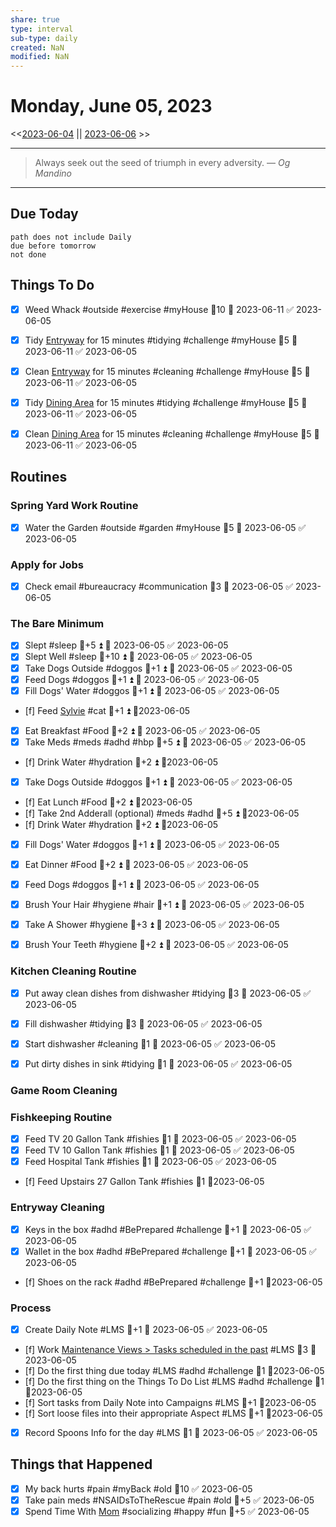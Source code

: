 ```yaml
---
share: true
type: interval
sub-type: daily
created: NaN 
modified: NaN
---
```

# Monday, June 05, 2023
<<[2023-06-04](./2023-06-04.md) || [2023-06-06](./2023-06-06.md) >>

---

> Always seek out the seed of triumph in every adversity.
> — <cite>Og Mandino</cite>

---
## Due Today
```tasks
path does not include Daily
due before tomorrow
not done
```

## Things To Do




- [x] Weed Whack #outside #exercise #myHouse  🥄10 📅 2023-06-11 ✅ 2023-06-05




































- [x] Tidy [Entryway](./Entryway.md) for 15 minutes #tidying #challenge #myHouse 🥄5 📅 2023-06-11 ✅ 2023-06-05
- [x] Clean [Entryway](./Entryway.md) for 15 minutes #cleaning  #challenge #myHouse 🥄5 📅 2023-06-11 ✅ 2023-06-05



- [x] Tidy [Dining Area](./Dining%20Area.md) for 15 minutes #tidying #challenge #myHouse 🥄5 📅 2023-06-11 ✅ 2023-06-05
- [x] Clean [Dining Area](./Dining%20Area.md) for 15 minutes #cleaning  #challenge #myHouse 🥄5 📅 2023-06-11 ✅ 2023-06-05










## Routines
### Spring Yard Work Routine
- [x] Water the Garden #outside #garden #myHouse 🥄5 📅 2023-06-05 ✅ 2023-06-05


### Apply for Jobs
- [x] Check email #bureaucracy #communication 🥄3 📅 2023-06-05 ✅ 2023-06-05


### The Bare Minimum
- [x] Slept #sleep 🥄+5 ⏫ 📅 2023-06-05 ✅ 2023-06-05
- [x] Slept Well #sleep 🥄+10 ⏫ 📅 2023-06-05 ✅ 2023-06-05
- [x] Take Dogs Outside  #doggos  🥄+1 ⏫ 📅 2023-06-05 ✅ 2023-06-05
- [x] Feed Dogs #doggos  🥄+1 ⏫ 📅 2023-06-05 ✅ 2023-06-05
- [x] Fill Dogs' Water #doggos  🥄+1 ⏫ 📅 2023-06-05 ✅ 2023-06-05
- [f] Feed [Sylvie](./Sylvie.md) #cat 🥄+1 ⏫  📆2023-06-05
- [x] Eat Breakfast #Food  🥄+2 ⏫ 📅 2023-06-05 ✅ 2023-06-05
- [x] Take Meds  #meds #adhd #hbp 🥄+5 ⏫ 📅 2023-06-05 ✅ 2023-06-05
- [f] Drink Water #hydration 🥄+2 ⏫ 📆2023-06-05
- [x] Take Dogs Outside  #doggos 🥄+1 ⏫ 📅 2023-06-05 ✅ 2023-06-05
- [f] Eat Lunch #Food  🥄+2 ⏫ 📆2023-06-05
- [f] Take 2nd Adderall (optional) #meds #adhd  🥄+5 ⏫ 📆2023-06-05
- [f] Drink Water #hydration   🥄+2 ⏫ 📆2023-06-05
- [x] Fill Dogs' Water #doggos  🥄+1 ⏫ 📅 2023-06-05 ✅ 2023-06-05
- [x] Eat Dinner #Food  🥄+2 ⏫ 📅 2023-06-05 ✅ 2023-06-05
- [x] Feed Dogs #doggos  🥄+1 ⏫ 📅 2023-06-05 ✅ 2023-06-05
- [x] Brush Your Hair #hygiene #hair 🥄+1 ⏫ 📅 2023-06-05 ✅ 2023-06-05
- [x] Take A Shower #hygiene  🥄+3 ⏫ 📅 2023-06-05 ✅ 2023-06-05
- [x] Brush Your Teeth #hygiene 🥄+2 ⏫ 📅 2023-06-05 ✅ 2023-06-05


### Kitchen Cleaning Routine
- [x] Put away clean dishes from dishwasher #tidying 🥄3 📅 2023-06-05 ✅ 2023-06-05
- [x] Fill dishwasher #tidying 🥄3 📅 2023-06-05 ✅ 2023-06-05
- [x] Start dishwasher #cleaning 🥄1 📅 2023-06-05 ✅ 2023-06-05
- [x] Put dirty dishes in sink #tidying 🥄1 📅 2023-06-05 ✅ 2023-06-05


### Game Room Cleaning


### Fishkeeping Routine
- [x] Feed TV 20 Gallon Tank #fishies 🥄1 📅 2023-06-05 ✅ 2023-06-05
- [x] Feed TV 10 Gallon Tank #fishies 🥄1 📅 2023-06-05 ✅ 2023-06-05
- [x] Feed Hospital Tank #fishies 🥄1 📅 2023-06-05 ✅ 2023-06-05
- [f] Feed Upstairs 27 Gallon Tank #fishies 🥄1 📆2023-06-05


### Entryway Cleaning
- [x] Keys in the box #adhd #BePrepared #challenge 🥄+1 📅 2023-06-05 ✅ 2023-06-05
- [x] Wallet in the box #adhd #BePrepared #challenge 🥄+1 📅 2023-06-05 ✅ 2023-06-05
- [f] Shoes on the rack #adhd #BePrepared #challenge 🥄+1 📆2023-06-05


### Process
- [x] Create Daily Note #LMS 🥄+1 📅 2023-06-05 ✅ 2023-06-05
- [f] Work [Maintenance Views > Tasks scheduled in the past](./Maintenance%20Views.md#Tasks%20scheduled%20in%20the%20past) #LMS  🥄3 📆2023-06-05
- [f] Do the first thing due today #LMS #adhd #challenge 🥄1 📆2023-06-05
- [f] Do the first thing on the Things To Do List #LMS #adhd #challenge 🥄1 📆2023-06-05
- [f] Sort tasks from Daily Note into Campaigns #LMS 🥄+1   📆2023-06-05
- [f] Sort loose files into their appropriate Aspect  #LMS 🥄+1   📆2023-06-05
- [x] Record Spoons Info for the day #LMS 🥄1 📅 2023-06-05 ✅ 2023-06-05




## Things that Happened
- [x] My back hurts #pain #myBack #old 🥄10 ✅ 2023-06-05
- [x] Take pain meds #NSAIDsToTheRescue #pain #old 🥄+5 ✅ 2023-06-05
- [x] Spend Time With [Mom](Mom.md) #socializing #happy #fun 🥄+5 ✅ 2023-06-05
